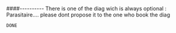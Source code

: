####----------
There is one of the diag wich is always optional : Parasitaire….
please dont propose it to the one who book the diag

    DONE
